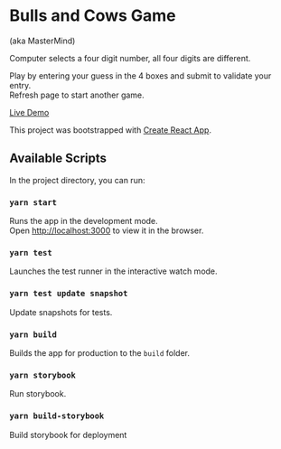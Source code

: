 # Bulls and Cows Game 
(aka MasterMind)<br />

Computer selects a four digit number, all four digits are different. <br />

Play by entering your guess in the 4 boxes and submit to validate your entry. <br />
Refresh page to start another game.<br />

[Live Demo](https://bulls-and-cows-react.herokuapp.com)

This project was bootstrapped with [Create React App](https://github.com/facebook/create-react-app).

## Available Scripts

In the project directory, you can run:

### `yarn start`

Runs the app in the development mode.<br />
Open [http://localhost:3000](http://localhost:3000) to view it in the browser.

### `yarn test`

Launches the test runner in the interactive watch mode.<br />

### `yarn test update snapshot`

Update snapshots for tests.<br />

### `yarn build`

Builds the app for production to the `build` folder.<br />

### `yarn storybook`

Run storybook.<br />

### `yarn build-storybook`

Build storybook for deployment
